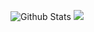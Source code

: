 ![Github Stats](https://github-readme-stats.vercel.app/api?username=Damnun&show_icons=true)
[![](http://mazassumnida.wtf/api/v2/generate_badge?boj=universe_lee)](https://www.acmicpc.net/user/universe_lee)
